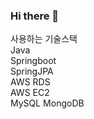 ### Hi there 👋
사용하는 기술스택<br>
Java<br>
Springboot<br>
SpringJPA<br>
AWS RDS<br>
AWS EC2<br>
MySQL
MongoDB
<!--
**IceCOff22/IceCOff22** is a ✨ _special_ ✨ repository because its `README.md` (this file) appears on your GitHub profile.

Here are some ideas to get you started:

- 🔭 I’m currently working on ...
- 🌱 I’m currently learning ...
- 👯 I’m looking to collaborate on ...
- 🤔 I’m looking for help with ...
- 💬 Ask me about ...
- 📫 How to reach me: ...
- 😄 Pronouns: ...
- ⚡ Fun fact: ...
-->
